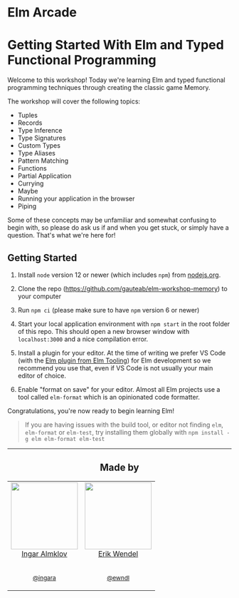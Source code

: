 # Elm Arcade

# Getting Started With Elm and Typed Functional Programming

Welcome to this workshop! Today we're learning Elm and typed functional programming techniques through creating the classic game Memory.

The workshop will cover the following topics:

-   Tuples
-   Records
-   Type Inference
-   Type Signatures
-   Custom Types
-   Type Aliases
-   Pattern Matching
-   Functions
-   Partial Application
-   Currying
-   Maybe
-   Running your application in the browser
-   Piping

Some of these concepts may be unfamiliar and somewhat confusing to begin with, so please do ask us if and when you get stuck, or simply have a question. That's what we're here for!

## Getting Started

1. Install `node` version 12 or newer (which includes `npm`) from [nodejs.org](https://nodejs.org/en/download/current/).

1. Clone the repo (https://github.com/gauteab/elm-workshop-memory) to your computer

1. Run `npm ci` (please make sure to have `npm` version 6 or newer)

1. Start your local application environment with `npm start` in the root folder of this repo. This should open a new browser window with `localhost:3000` and a nice compilation error.

1. Install a plugin for your editor. At the time of writing we prefer VS Code (with the [Elm plugin from Elm Tooling](https://marketplace.visualstudio.com/items?itemName=Elmtooling.elm-ls-vscode)) for Elm development so we recommend you use that, even if VS Code is not usually your main editor of choice.

1. Enable "format on save" for your editor. Almost all Elm projects use a tool called `elm-format` which is an opinionated code formatter.

Congratulations, you're now ready to begin learning Elm!

> If you are having issues with the build tool, or editor not finding `elm`, `elm-format` or `elm-test`,
> try installing them globally with `npm install -g elm elm-format elm-test`

---

<h2 align="center">Made by</h2>

<table>
  <tbody>
    <tr>
      <td align="center" valign="top">
        <img width="150" height="150" src="https://github.com/ingara.png?s=150">
        <br>
        <a href="https://github.com/ingara">Ingar Almklov</a>
        <br />
        <br />
        <p><small><a href="https://twitter.com/ingara">@ingara</a></small></p>
      </td>
      <td align="center" valign="top">
        <img width="150" height="150" src="https://github.com/ewendel.png?s=150">
        <br>
        <a href="https://github.com/ewendel">Erik Wendel</a>
        <br />
        <br />
        <p><small><a href="https://twitter.com/ewndl">@ewndl</a></small></p>
      </td>
     </tr>
  </tbody>
</table>

